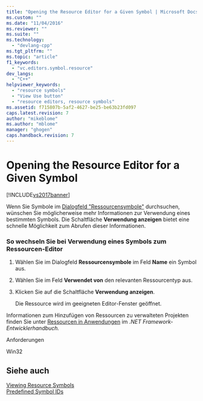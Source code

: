 ```yaml
---
title: "Opening the Resource Editor for a Given Symbol | Microsoft Docs"
ms.custom: ""
ms.date: "11/04/2016"
ms.reviewer: ""
ms.suite: ""
ms.technology: 
  - "devlang-cpp"
ms.tgt_pltfrm: ""
ms.topic: "article"
f1_keywords: 
  - "vc.editors.symbol.resource"
dev_langs: 
  - "C++"
helpviewer_keywords: 
  - "resource symbols"
  - "View Use button"
  - "resource editors, resource symbols"
ms.assetid: f715807b-5af2-4627-be25-be63b23fd097
caps.latest.revision: 7
author: "mikeblome"
ms.author: "mblome"
manager: "ghogen"
caps.handback.revision: 7
---
```

# Opening the Resource Editor for a Given Symbol
[!INCLUDE[vs2017banner](../assembler/inline/includes/vs2017banner.md)]

Wenn Sie Symbole im [Dialogfeld "Ressourcensymbole"](../windows/resource-symbols-dialog-box.md) durchsuchen, wünschen Sie möglicherweise mehr Informationen zur Verwendung eines bestimmten Symbols.  Die Schaltfläche **Verwendung anzeigen** bietet eine schnelle Möglichkeit zum Abrufen dieser Informationen.  
  
### So wechseln Sie bei Verwendung eines Symbols zum Ressourcen\-Editor  
  
1.  Wählen Sie im Dialogfeld **Ressourcensymbole** im Feld **Name** ein Symbol aus.  
  
2.  Wählen Sie im Feld **Verwendet von** den relevanten Ressourcentyp aus.  
  
3.  Klicken Sie auf die Schaltfläche **Verwendung anzeigen**.  
  
     Die Ressource wird im geeigneten Editor\-Fenster geöffnet.  
  
 Informationen zum Hinzufügen von Ressourcen zu verwalteten Projekten finden Sie unter [Ressourcen in Anwendungen](../Topic/Resources%20in%20Desktop%20Apps.md) im *.NET Framework\-Entwicklerhandbuch.*  
  
 Anforderungen  
  
 Win32  
  
## Siehe auch  
 [Viewing Resource Symbols](../windows/viewing-resource-symbols.md)   
 [Predefined Symbol IDs](../windows/predefined-symbol-ids.md)